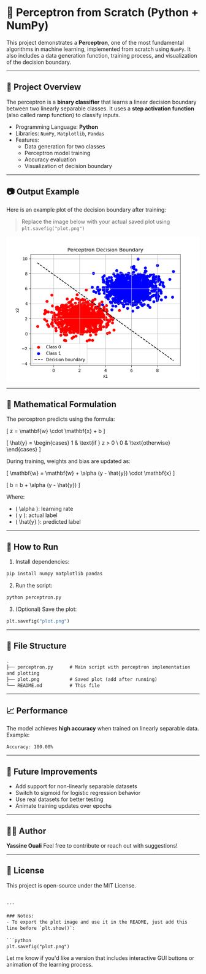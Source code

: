 
# 🧠 Perceptron from Scratch (Python + NumPy)

This project demonstrates a **Perceptron**, one of the most fundamental algorithms in machine learning, implemented from scratch using `NumPy`. It also includes a data generation function, training process, and visualization of the decision boundary.

---

## 📌 Project Overview

The perceptron is a **binary classifier** that learns a linear decision boundary between two linearly separable classes. It uses a **step activation function** (also called ramp function) to classify inputs.

- Programming Language: **Python**
- Libraries: `NumPy`, `Matplotlib`, `Pandas`
- Features:
  - Data generation for two classes
  - Perceptron model training
  - Accuracy evaluation
  - Visualization of decision boundary

---

## 📷 Output Example

Here is an example plot of the decision boundary after training:

> Replace the image below with your actual saved plot using `plt.savefig("plot.png")`

![Perceptron Decision Boundary](Figure_1.png)

---

## 🧮 Mathematical Formulation

The perceptron predicts using the formula:

\[
z = \mathbf{w} \cdot \mathbf{x} + b
\]

\[
\hat{y} = 
\begin{cases}
1 & \text{if } z > 0 \\
0 & \text{otherwise}
\end{cases}
\]

During training, weights and bias are updated as:

\[
\mathbf{w} = \mathbf{w} + \alpha (y - \hat{y}) \cdot \mathbf{x}
\]

\[
b = b + \alpha (y - \hat{y})
\]

Where:
- \( \alpha \): learning rate
- \( y \): actual label
- \( \hat{y} \): predicted label

---

## 🔧 How to Run

1. Install dependencies:
```bash
pip install numpy matplotlib pandas
````

2. Run the script:

```bash
python perceptron.py
```

3. (Optional) Save the plot:

```python
plt.savefig("plot.png")
```

---

## 📂 File Structure

```
.
├── perceptron.py      # Main script with perceptron implementation and plotting
├── plot.png           # Saved plot (add after running)
└── README.md          # This file
```

---

## 📈 Performance

The model achieves **high accuracy** when trained on linearly separable data. Example:

```
Accuracy: 100.00%
```

---

## 🤖 Future Improvements

* Add support for non-linearly separable datasets
* Switch to sigmoid for logistic regression behavior
* Use real datasets for better testing
* Animate training updates over epochs

---

## 🧑‍💻 Author

**Yassine Ouali**
Feel free to contribute or reach out with suggestions!

---

## 📜 License

This project is open-source under the MIT License.

````

---

### Notes:
- To export the plot image and use it in the README, just add this line before `plt.show()`:

```python
plt.savefig("plot.png")
````

Let me know if you'd like a version that includes interactive GUI buttons or animation of the learning process.
